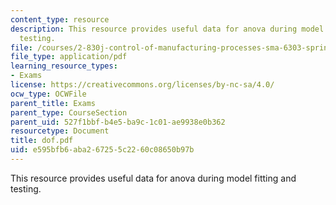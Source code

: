 ```yaml
---
content_type: resource
description: This resource provides useful data for anova during model fitting and
  testing.
file: /courses/2-830j-control-of-manufacturing-processes-sma-6303-spring-2008/e595bfb6aba267255c2260c08650b97b_dof.pdf
file_type: application/pdf
learning_resource_types:
- Exams
license: https://creativecommons.org/licenses/by-nc-sa/4.0/
ocw_type: OCWFile
parent_title: Exams
parent_type: CourseSection
parent_uid: 527f1bbf-b4e5-ba9c-1c01-ae9938e0b362
resourcetype: Document
title: dof.pdf
uid: e595bfb6-aba2-6725-5c22-60c08650b97b
---
```

This resource provides useful data for anova during model fitting and testing.